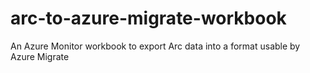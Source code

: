 # arc-to-azure-migrate-workbook
An Azure Monitor workbook to export Arc data into a format usable by Azure Migrate
